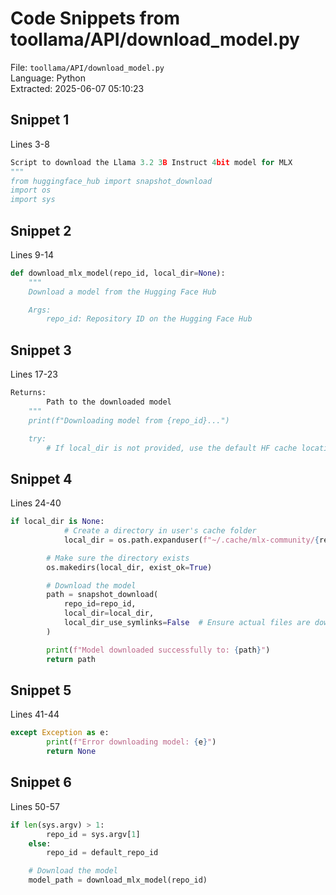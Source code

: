 # Code Snippets from toollama/API/download_model.py

File: `toollama/API/download_model.py`  
Language: Python  
Extracted: 2025-06-07 05:10:23  

## Snippet 1
Lines 3-8

```Python
Script to download the Llama 3.2 3B Instruct 4bit model for MLX
"""
from huggingface_hub import snapshot_download
import os
import sys
```

## Snippet 2
Lines 9-14

```Python
def download_mlx_model(repo_id, local_dir=None):
    """
    Download a model from the Hugging Face Hub

    Args:
        repo_id: Repository ID on the Hugging Face Hub
```

## Snippet 3
Lines 17-23

```Python
Returns:
        Path to the downloaded model
    """
    print(f"Downloading model from {repo_id}...")

    try:
        # If local_dir is not provided, use the default HF cache location
```

## Snippet 4
Lines 24-40

```Python
if local_dir is None:
            # Create a directory in user's cache folder
            local_dir = os.path.expanduser(f"~/.cache/mlx-community/{repo_id.split('/')[-1]}")

        # Make sure the directory exists
        os.makedirs(local_dir, exist_ok=True)

        # Download the model
        path = snapshot_download(
            repo_id=repo_id,
            local_dir=local_dir,
            local_dir_use_symlinks=False  # Ensure actual files are downloaded
        )

        print(f"Model downloaded successfully to: {path}")
        return path
```

## Snippet 5
Lines 41-44

```Python
except Exception as e:
        print(f"Error downloading model: {e}")
        return None
```

## Snippet 6
Lines 50-57

```Python
if len(sys.argv) > 1:
        repo_id = sys.argv[1]
    else:
        repo_id = default_repo_id

    # Download the model
    model_path = download_mlx_model(repo_id)
```

